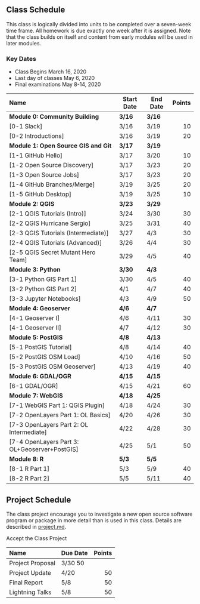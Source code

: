 
## Class Schedule

This class is logically divided into units to be completed over a seven-week time frame. All homework is due exactly one week after it is assigned. Note that the class builds on itself and content from early modules will be used in later modules.

### Key Dates
- Class Begins	March 16, 2020
- Last day of classes	May 6, 2020
- Final examinations	May 8-14, 2020

| Name | Start Date | End Date | Points |
| :--- | --- | --- | ---: |
| **Module 0: Community Building** | **3/16** | **3/16**  |   |
| [0-1 Slack] | 3/16 | 3/19 | 10 |
| [0-2 Introductions] | 3/16 | 3/19 | 20 |
| **Module 1: Open Source GIS and Git** | **3/17** | **3/19**  |   |
| [1-1 GitHub Hello] | 3/17 | 3/20 | 10 |
| [1-2 Open Source Discovery] | 3/17 | 3/23 | 20 |
| [1-3 Open Source Jobs] | 3/17 | 3/23 | 20 |
| [1-4 GitHub Branches/Merge] | 3/19 | 3/25 | 20 |
| [1-5 GitHub Desktop] | 3/19 | 3/25 | 10 |
| **Module 2: QGIS** | **3/23** | **3/29** | |
| [2-1 QGIS Tutorials (Intro)] | 3/24 | 3/30 | 30 |
| [2-2 QGIS Hurricane Sergio] | 3/25 | 3/31  | 40 |
| [2-3 QGIS Tutorials (Intermediate)]  | 3/27 | 4/3 | 30 |
| [2-4 QGIS Tutorials (Advanced)] | 3/26 |4/4 | 30 |
| [2-5 QGIS Secret Mutant Hero Team] | 3/29 | 4/5 | 40 |
| **Module 3: Python** | **3/30** | **4/3** |  |
| [3-1 Python GIS Part 1] | 3/30 | 4/5 | 40 |
| [3-2 Python GIS Part 2] | 4/1 | 4/7 | 40 |
| [3-3 Jupyter Notebooks] | 4/3 | 4/9 | 50 |
| **Module 4: Geoserver** | **4/6** | **4/7** | |
| [4-1 Geoserver I] | 4/6 | 4/11 | 30 |
| [4-1 Geoserver II] | 4/7 | 4/12 | 30 |
| **Module 5: PostGIS** | **4/8** | **4/13** | |
| [5-1 PostGIS Tutorial] | 4/8 | 4/14 | 40 |
| [5-2 PostGIS OSM Load] | 4/10 | 4/16 | 50 |
| [5-3 PostGIS OSM Geoserver] | 4/13 | 4/19 | 40 |
| **Module 6: GDAL/OGR** | **4/15** | **4/15** | |
| [6-1 GDAL/OGR] | 4/15 | 4/21 | 60 |
| **Module 7: WebGIS** | **4/18** | **4/25** | |
| [7-1 WebGIS Part 1: QGIS Plugin] | 4/18 | 4/24 | 30 |
| [7-2 OpenLayers Part 1: OL Basics] | 4/20 | 4/26 | 30 |
| [7-3 OpenLayers Part 2: OL Intermediate] | 4/22 | 4/28 | 30 |
| [7-4 OpenLayers Part 3: OL+Geoserver+PostGIS] | 4/25 | 5/1 | 50 |
| **Module 8: R** | **5/3** | **5/5** |  |
| [8-1 R Part 1] | 5/3 | 5/9 | 40 |
| [8-2 R Part 2] | 5/5 | 5/11 | 40 |

## Project Schedule
The class project encourage you to investigate a new open source software program or package in more detail than
is used in this class. Details are described in [project.md](project.md).

Accept the Class Project

| Name | Due Date | Points |
| :--- | --- | ---: |
| Project Proposal | 3/30  50  |
| Project Update | 4/20 | 50  |
| Final Report | 5/8 | 50  |
| Lightning Talks | 5/8 | 50  |
